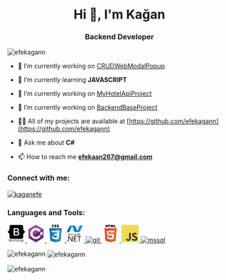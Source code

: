 <h1 align="center">Hi 👋, I'm Kağan</h1>
<h3 align="center">Backend Developer</h3>

<p align="left"> <img src="https://komarev.com/ghpvc/?username=efekagann&label=Profile%20views&color=0e75b6&style=flat" alt="efekagann" /> </p>

- 🔭 I’m currently working on [CRUDWebModalPopup](https://github.com/efekagann/CRUDWebModalPopup)

- 🌱 I’m currently learning **JAVASCRIPT**

- 👯 I’m currently working on [MyHotelApiProject](https://github.com/efekagann/MyHotelApiProject)

- 🤝 I’m currently working on [BackendBaseProject](https://github.com/efekagann/BackendBaseProject)

- 👨‍💻 All of my projects are available at [https://github.com/efekagann](https://github.com/efekagann)

- 💬 Ask me about **C#**

- 📫 How to reach me **efekaan267@gmail.com**

<h3 align="left">Connect with me:</h3>
<p align="left">
<a href="https://linkedin.com/in/kaganefe" target="blank"><img align="center" src="https://raw.githubusercontent.com/rahuldkjain/github-profile-readme-generator/master/src/images/icons/Social/linked-in-alt.svg" alt="kaganefe" height="30" width="40" /></a>
</p>

<h3 align="left">Languages and Tools:</h3>
<p align="left"> <a href="https://getbootstrap.com" target="_blank" rel="noreferrer"> <img src="https://raw.githubusercontent.com/devicons/devicon/master/icons/bootstrap/bootstrap-plain-wordmark.svg" alt="bootstrap" width="40" height="40"/> </a> <a href="https://www.w3schools.com/cs/" target="_blank" rel="noreferrer"> <img src="https://raw.githubusercontent.com/devicons/devicon/master/icons/csharp/csharp-original.svg" alt="csharp" width="40" height="40"/> </a> <a href="https://www.w3schools.com/css/" target="_blank" rel="noreferrer"> <img src="https://raw.githubusercontent.com/devicons/devicon/master/icons/css3/css3-original-wordmark.svg" alt="css3" width="40" height="40"/> </a> <a href="https://dotnet.microsoft.com/" target="_blank" rel="noreferrer"> <img src="https://raw.githubusercontent.com/devicons/devicon/master/icons/dot-net/dot-net-original-wordmark.svg" alt="dotnet" width="40" height="40"/> </a> <a href="https://git-scm.com/" target="_blank" rel="noreferrer"> <img src="https://www.vectorlogo.zone/logos/git-scm/git-scm-icon.svg" alt="git" width="40" height="40"/> </a> <a href="https://www.w3.org/html/" target="_blank" rel="noreferrer"> <img src="https://raw.githubusercontent.com/devicons/devicon/master/icons/html5/html5-original-wordmark.svg" alt="html5" width="40" height="40"/> </a> <a href="https://developer.mozilla.org/en-US/docs/Web/JavaScript" target="_blank" rel="noreferrer"> <img src="https://raw.githubusercontent.com/devicons/devicon/master/icons/javascript/javascript-original.svg" alt="javascript" width="40" height="40"/> </a> <a href="https://www.microsoft.com/en-us/sql-server" target="_blank" rel="noreferrer"> <img src="https://www.svgrepo.com/show/303229/microsoft-sql-server-logo.svg" alt="mssql" width="40" height="40"/> </a> </p>

<p><img align="left" src="https://github-readme-stats.vercel.app/api/top-langs?username=efekagann&show_icons=true&locale=en&layout=compact" alt="efekagann" /></p>

<p>&nbsp;<img align="center" src="https://github-readme-stats.vercel.app/api?username=efekagann&show_icons=true&locale=en" alt="efekagann" /></p>

<p><img align="center" src="https://github-readme-streak-stats.herokuapp.com/?user=efekagann&" alt="efekagann" /></p>
